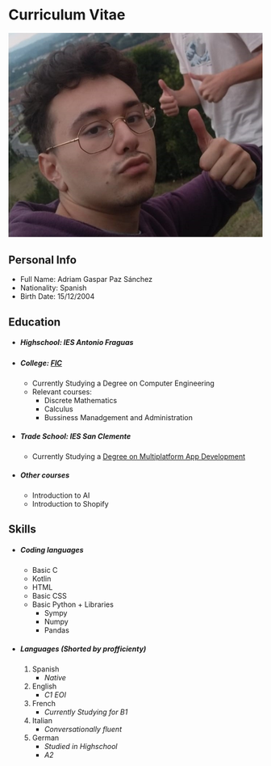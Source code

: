 # Curriculum Vitae 
![length=50px](mypic.jpeg)
## Personal Info
- Full Name: Adriam Gaspar Paz Sánchez
- Nationality: Spanish
- Birth Date: 15/12/2004
## Education
- ##### Highschool: IES Antonio Fraguas
- ##### College: [FIC](https://www.fic.udc.es/)
    + Currently Studying a Degree on Computer Engineering
    + Relevant courses:
        + Discrete Mathematics
        + Calculus
        + Bussiness Manadgement and Administration
- ##### Trade School: IES San Clemente
    + Currently Studying a [Degree on Multiplatform App Development](https://www.iessanclemente.net/oferta-educativa/presencial/ciclo-superior-desenvolvemento-de-aplicacions-multiplataforma/)
- ##### Other courses
    + Introduction to AI
    + Introduction to Shopify

## Skills
- ##### Coding languages
    - Basic C
    - Kotlin
    - HTML
    - Basic CSS
    - Basic Python + Libraries
        + Sympy
        + Numpy
        + Pandas
- ##### Languages (Shorted by profficienty)
    1. Spanish 
        - _Native_
    1. English 
        - _C1 EOI_
    1. French 
        - _Currently Studying for B1_
    1. Italian 
        - _Conversationally fluent_
    1. German 
        - _Studied in Highschool_ 
        - _A2_


